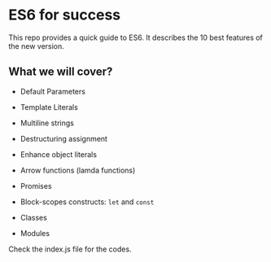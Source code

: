 # ES6 for success

This repo provides a quick guide to ES6. It describes the 10 best features of the new version.

## What we will cover?

- Default Parameters

- Template Literals

- Multiline strings

- Destructuring assignment

- Enhance object literals

- Arrow functions (lamda functions)

- Promises

- Block-scopes constructs: `let` and `const`

- Classes

- Modules

Check the index.js file for the codes.
